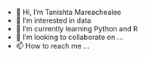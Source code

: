 - 👋 Hi, I’m Tanishta Mareachealee
- 👀 I’m interested in data
- 🌱 I’m currently learning Python and R
- 💞️ I’m looking to collaborate on ...
- 📫 How to reach me ...

<!---
tmareach/tmareach is a ✨ special ✨ repository because its `README.md` (this file) appears on your GitHub profile.
You can click the Preview link to take a look at your changes.
--->
